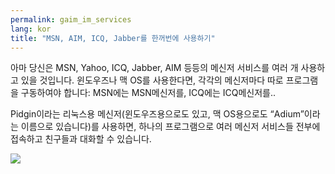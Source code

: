 ```yaml
---
permalink: gaim_im_services
lang: kor
title: "MSN, AIM, ICQ, Jabber를 한꺼번에 사용하기"
---
```


아마 당신은 MSN, Yahoo, ICQ, Jabber, AIM 등등의 메신저 서비스를 여러 개 사용하고 있을 것입니다. 윈도우즈나 맥 OS를 사용한다면, 각각의 메신저마다 따로 프로그램을 구동하여야 합니다: MSN에는 MSN메신저를, ICQ에는 ICQ메신저를..

Pidgin이라는 리눅스용 메신저(윈도우즈용으로도 있고, 맥 OS용으로도 “Adium”이라는 이름으로 있습니다)를 사용하면, 하나의 프로그램으로 여러 메신저 서비스들 전부에 접속하고 친구들과 대화할 수 있습니다.

<img src="Images/gaim_im_services.png" />

  
